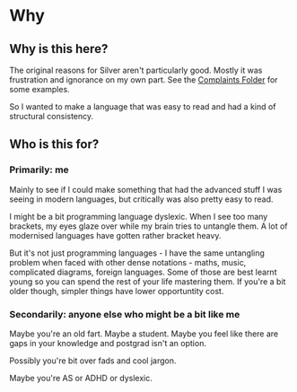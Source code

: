 Why
===


Why is this here?
-----------------

The original reasons for Silver aren't particularly good.
Mostly it was frustration and ignorance on my own part.
See the [Complaints Folder](complaints%20folder/) for some examples.

So I wanted to make a language that was easy to read and had a kind of structural consistency.



Who is this for?
----------------

### Primarily: me

Mainly to see if I could make something that had the advanced stuff I was seeing in modern languages, but critically was also pretty easy to read.

I might be a bit programming language dyslexic.
When I see too many brackets, my eyes glaze over while my brain tries to untangle them.
A lot of modernised languages have gotten rather bracket heavy.

But it's not just programming languages - I have the same untangling problem when faced with other dense notations - maths, music, complicated diagrams, foreign languages.
Some of those are best learnt young so you can spend the rest of your life mastering them.
If you're a bit older though, simpler things have lower opportuntity cost.


### Secondarily: anyone else who might be a bit like me

Maybe you're an old fart. Maybe a student. Maybe you feel like there are gaps in your knowledge and postgrad isn't an option.

Possibly you're bit over fads and cool jargon.

Maybe you're AS or ADHD or dyslexic.